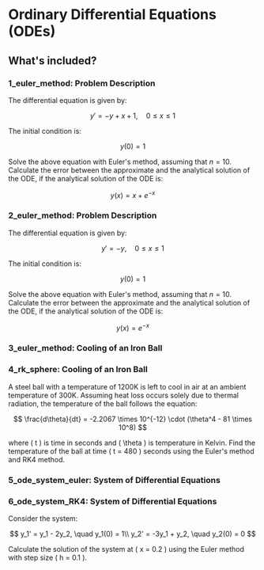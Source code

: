 # Ordinary Differential Equations (ODEs)

## What's included?

### 1_euler_method: Problem Description

The differential equation is given by:

$$
y' = -y + x + 1, \quad 0 \leq x \leq 1
$$

The initial condition is:

$$
y(0) = 1
$$

Solve the above equation with Euler's method, assuming that $n = 10$. Calculate the error between the approximate and the analytical solution of the ODE, if the analytical solution of the ODE is:

$$
y(x) = x + e^{-x}
$$

### 2_euler_method: Problem Description

The differential equation is given by:

$$
y' = -y, \quad 0 \leq x \leq 1
$$

The initial condition is:

$$
y(0) = 1
$$

Solve the above equation with Euler's method, assuming that $n = 10$. Calculate the error between the approximate and the analytical solution of the ODE, if the analytical solution of the ODE is:

$$
y(x) = e^{-x}
$$

### 3_euler_method: Cooling of an Iron Ball

### 4_rk_sphere: Cooling of an Iron Ball

A steel ball with a temperature of 1200K is left to cool in air at an ambient temperature of 300K. Assuming heat loss occurs solely due to thermal radiation, the temperature of the ball follows the equation:

$$
 \frac{d\theta}{dt} = -2.2067 \times 10^{-12} \cdot (\theta^4 - 81 \times 10^8)
$$

where \( t \) is time in seconds and \( \theta \) is temperature in Kelvin. Find the temperature of the ball at time \( t = 480 \) seconds using the Euler's method and RK4 method.

### 5_ode_system_euler: System of Differential Equations

### 6_ode_system_RK4: System of Differential Equations

Consider the system:

$$
y_1' = y_1 - 2y_2, \quad y_1(0) = 1\\
y_2' = -3y_1 + y_2, \quad y_2(0) = 0
$$

Calculate the solution of the system at \( x = 0.2 \) using the Euler method with step size \( h = 0.1 \).
